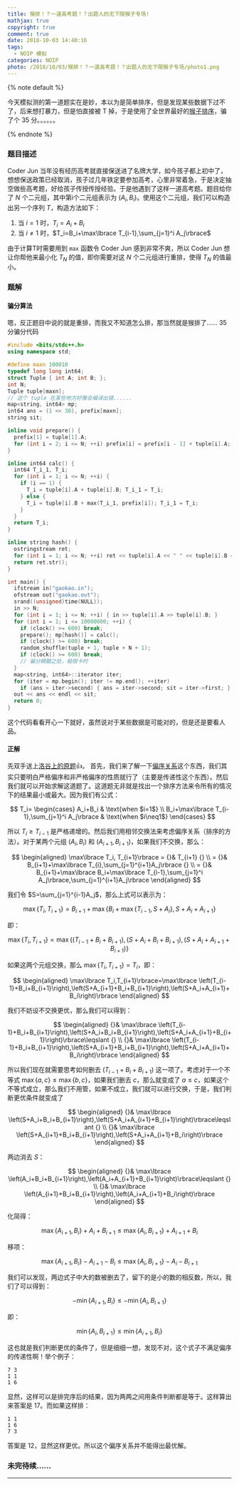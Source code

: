 ```yaml
---
title: 猴排！？一道高考题！？出题人的无下限猴子专场!
mathjax: true
copyright: true
comment: true
date: 2018-10-03 14:40:16
tags:
  - NOIP 模拟
categories: NOIP
photo: /2018/10/03/猴排！？一道高考题！？出题人的无下限猴子专场/photo1.png
---
```


{% note default %}

今天模拟测的第一道题实在是妙，本以为是简单排序，但是发现某些数据下过不了，后来想打暴力，但是怕直接被 T 掉，于是使用了全世界最好的[猴子排序](https://zh.wikipedia.org/wiki/Bogo%E6%8E%92%E5%BA%8F)，骗了个 35 分。。。。。。

{% endnote %}

<!-- more -->

### 题目描述

Coder Jun 当年没有经历高考就直接保送进了名牌大学，如今孩子都上初中了，想想保送政策已经取消，孩子过几年铁定要参加高考，心里非常着急，于是决定抽空做些高考题，好给孩子传授传授经验。于是他遇到了这样一道高考题。题目给你了 $N$ 个二元组，其中第i个二元组表示为 $(A_i,B_i)$。使用这个二元组，我们可以构造出另一个序列 $T$，构造方法如下：

1. 当 $i=1$ 时，$T_i=A_i+B_i$
2. 当 $i\neq 1$ 时，$T_i=B_i+\max\lbrace T_{i-1},\sum_{j=1}^i A_j\rbrace$

由于计算T时需要用到 `max` 函数令 Coder Jun 感到非常不爽，所以 Coder Jun 想让你帮他来最小化 $T_N$ 的值，即你需要对这 $N$ 个二元组进行重排，使得 $T_N$ 的值最小。

### 题解

#### 骗分算法

嗯，反正题目中说的就是重排，而我又不知道怎么排，那当然就是猴排了...... 35分骗分代码

```cpp
#include <bits/stdc++.h>
using namespace std;

#define maxn 100010
typedef long long int64;
struct Tuple { int A; int B; };
int N;
Tuple tuple[maxn];
// 这个 tuple 在某些地方好像会编译出错......
map<string, int64> mp;
int64 ans = (1 << 30), prefix[maxn];
string sit;

inline void prepare() {
  prefix[1] = tuple[1].A; 
  for (int i = 2; i <= N; ++i) prefix[i] = prefix[i - 1] + tuple[i].A;
}

inline int64 calc() {
  int64 T_i_1, T_i;
  for (int i = 1; i <= N; ++i) {
    if (i == 1) {
      T_i = tuple[i].A + tuple[i].B; T_i_1 = T_i;
    } else {
      T_i = tuple[i].B + max(T_i_1, prefix[i]); T_i_1 = T_i;
    }
  }
  return T_i;
}

inline string hash() {
  ostringstream ret;
  for (int i = 1; i <= N; ++i) ret << tuple[i].A << " " << tuple[i].B << endl;
  return ret.str();
}

int main() {
  ifstream in("gaokao.in");
  ofstream out("gaokao.out");
  srand((unsigned)time(NULL));
  in >> N;
  for (int i = 1; i <= N; ++i) { in >> tuple[i].A >> tuple[i].B; }
  for (int i = 1; i <= 10000000; ++i) {
    if (clock() >= 600) break;
    prepare(); mp[hash()] = calc();
    if (clock() >= 600) break;
    random_shuffle(tuple + 1, tuple + N + 1);
    if (clock() >= 600) break;
    // 骗分精髓之处，极限卡时
  }
  map<string, int64>::iterator iter;
  for (iter = mp.begin(); iter != mp.end(); ++iter)
    if (ans > iter->second) { ans = iter->second; sit = iter->first; }
  out << ans << endl << sit;
  return 0;
}
```
这个代码看看开心一下就好，虽然说对于某些数据是可能对的，但是还是要看人品。

#### 正解

先双手送上[洛谷上的原题](https://www.luogu.org/problemnew/show/P2123)👍。
首先，我们来了解一下[偏序关系](https://zh.wikipedia.org/wiki/%E5%81%8F%E5%BA%8F%E5%85%B3%E7%B3%BB)这个东西，我们其实只要明白严格偏序和非严格偏序的性质就行了（主要是传递性这个东西）。然后我们就可以开始求解这道题了。这道题无非就是找出一个排序方法来令所有的情况下的结果最小或最大。因为我们有公式：

$$
T_i=
\begin{cases}
A_i+B_i & \text{when $i=1$} \\
B_i+\max\lbrace T_{i-1},\sum_{j=1}^i A_j\rbrace & \text{when $i\neq1$}
\end{cases}
$$

所以 $T_i\geqslant T_{i-1}$ 是严格递增的。然后我们用相邻交换法来考虑偏序关系（排序的方法）。对于某两个元组 $(A_i,B_i)$ 和 $(A_{i+1}, B_{i+1})$，如果我们不交换，那么：

$$
\begin{aligned}
\max\lbrace T_i, T_{i+1}\rbrace = {}& T_{i+1} {} \\
= {}& B_{i+1}+\max\lbrace T_{i},\sum_{j=1}^{i+1}A_j\rbrace {} \\
= {}& B_{i+1}+\max\lbrace B_i+\max\lbrace T_{i-1},\sum_{j=1}^i A_j\rbrace,\sum_{j=1}^{i+1}A_j\rbrace
\end{aligned}
$$

我们令 $S=\sum_{j=1}^{i-1}A_j$，那么上式可以表示为：

$$
\max\lbrace T_i,T_{i+1}\rbrace=B_{i+1}+\max\lbrace B_i+\max\lbrace T_{i-1},S+A_i\rbrace,S+A_i+A_{i+1}\rbrace
$$

即：

$$
\max\lbrace T_i,T_{i+1}\rbrace=\max\lbrace \left(T_{i-1}+B_i+B_{i+1}\right),\left(S+A_i+B_i+B_{i+1}\right),\left(S+A_i+A_{i+1}+B_{i+1}\right)\rbrace
$$

如果这两个元组交换，那么 $\max\lbrace T_i,T_{i+1}\rbrace=T_i$，即：

$$
\begin{aligned}
\max\lbrace T_i,T_{i+1}\rbrace=\max\lbrace \left(T_{i-1}+B_i+B_{i+1}\right),\left(S+A_{i+1}+B_i+B_{i+1}\right),\left(S+A_i+A_{i+1}+B_i\right)\rbrace
\end{aligned}
$$

我们不妨设不交换更优，那么我们可以得到：

$$
\begin{aligned}
{}& \max\lbrace \left(T_{i-1}+B_i+B_{i+1}\right),\left(S+A_i+B_i+B_{i+1}\right),\left(S+A_i+A_{i+1}+B_{i+1}\right)\rbrace\leqslant {} \\
{}& \max\lbrace \left(T_{i-1}+B_i+B_{i+1}\right),\left(S+A_{i+1}+B_i+B_{i+1}\right),\left(S+A_i+A_{i+1}+B_i\right)\rbrace
\end{aligned}
$$

所以我们现在就需要思考如何删去 $\left(T_{i-1}+B_i+B_{i+1}\right)$ 这一项了。考虑对于一个不等式 $\max\lbrace a,c\rbrace\leqslant\max\lbrace b,c\rbrace$，如果我们删去 $c$，那么就变成了 $a\leqslant c$，如果这个不等式成立，那么我们不用管，如果不成立，我们就可以进行交换，于是，我们判断更优条件就变成了

$$
\begin{aligned}
{}& \max\lbrace \left(S+A_i+B_i+B_{i+1}\right),\left(S+A_i+A_{i+1}+B_{i+1}\right)\rbrace\leqslant {} \\
{}& \max\lbrace \left(S+A_{i+1}+B_i+B_{i+1}\right),\left(S+A_i+A_{i+1}+B_i\right)\rbrace
\end{aligned}
$$

两边消去 $S$：

$$
\begin{aligned}
{}& \max\lbrace \left(A_i+B_i+B_{i+1}\right),\left(A_i+A_{i+1}+B_{i+1}\right)\rbrace\leqslant {} \\
{}& \max\lbrace \left(A_{i+1}+B_i+B_{i+1}\right),\left(A_i+A_{i+1}+B_i\right)\rbrace
\end{aligned}
$$

化简得：

$$
\max\lbrace A_{i+1},B_i\rbrace+A_i+B_{i+1}\leqslant\max\lbrace A_i,B_{i+1}\rbrace+A_{i+1}+B_i
$$

移项：

$$
\max\lbrace A_{i+1},B_i\rbrace-A_{i+1}-B_i\leqslant\max\lbrace A_i,B_{i+1}\rbrace-A_i-B_{i+1}
$$

我们可以发现，两边式子中大的数被删去了，留下的是小的数的相反数，所以，我们了可以得到：

$$
-\min\lbrace A_{i+1},B_i\rbrace\leqslant -\min\lbrace A_i, B_{i+1}\rbrace
$$

即：

$$
\min\lbrace A_i, B_{i+1}\rbrace\leqslant\min\lbrace A_{i+1},B_i\rbrace
$$

这也就是我们判断更优的条件了，但是细细一想，发现不对，这个式子不满足偏序的传递性啊！举个例子：

    7 3
    1 1
    1 6

显然，这样可以是排完序后的结果，因为两两之间用条件判断都是等于。这样算出来答案是 $17$。而如果这样排：

    1 1
    1 6
    7 3

答案是 $12$，显然这样更优。所以这个偏序关系并不能得出最优解。

### 未完待续......



---

<script async src="//pagead2.googlesyndication.com/pagead/js/adsbygoogle.js"></script>
<ins class="adsbygoogle"
     style="display:block; text-align:center;"
     data-ad-layout="in-article"
     data-ad-format="fluid"
     data-ad-client="ca-pub-7465666912424994"
     data-ad-slot="3198608984"></ins>
<script>
     (adsbygoogle = window.adsbygoogle || []).push({});
</script>

<br/>
